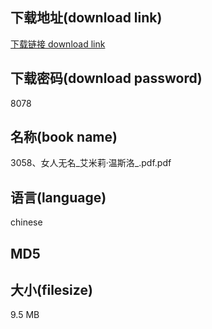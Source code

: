 ## 下载地址(download link)
[下载链接 download link](https://tutu365.netlify.app/?s=3058%E3%80%81%E5%A5%B3%E4%BA%BA%E6%97%A0%E5%90%8D_%E8%89%BE%E7%B1%B3%E8%8E%89%C2%B7%E6%B8%A9%E6%96%AF%E6%B4%9B_.pdf)

## 下载密码(download password)
8078

## 名称(book name)
3058、女人无名_艾米莉·温斯洛_.pdf.pdf

## 语言(language)
chinese

## MD5


## 大小(filesize)
9.5 MB
